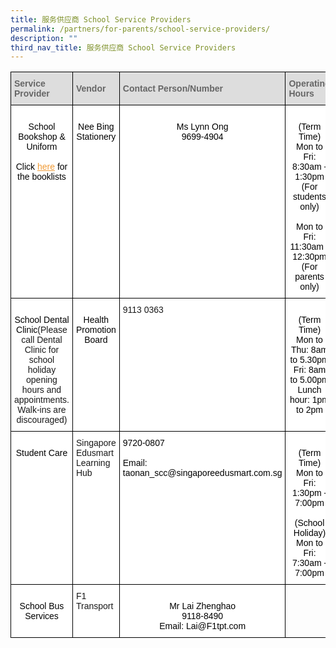 ```yaml
---
title: 服务供应商 School Service Providers
permalink: /partners/for-parents/school-service-providers/
description: ""
third_nav_title: 服务供应商 School Service Providers
---
```

<style type="text/css">
.tg  {border-collapse:collapse;border-spacing:0;}
.tg td{border-color:black;border-style:solid;border-width:1px;font-family:Arial, sans-serif;font-size:14px;
  overflow:hidden;padding:10px 5px;word-break:normal;}
.tg th{border-color:black;border-style:solid;border-width:1px;font-family:Arial, sans-serif;font-size:14px;
  font-weight:normal;overflow:hidden;padding:10px 5px;word-break:normal;}
.tg .tg-f8vp{background-color:#DDD;color:#666;font-weight:bold;text-align:left;vertical-align:middle}
.tg .tg-7yig{background-color:#FFF;text-align:center;vertical-align:top}
.tg .tg-ktyi{background-color:#FFF;text-align:left;vertical-align:top}
.tg .tg-0lax{text-align:left;vertical-align:top}
</style>
<table class="tg">
<thead>
  <tr>
    <th class="tg-f8vp"><span style="color:#666;background-color:#DDD">Service Provider</span></th>
    <th class="tg-f8vp"><span style="color:#666;background-color:#DDD">Vendor</span></th>
    <th class="tg-f8vp"><span style="color:#666;background-color:#DDD">Contact Person/Number</span></th>
    <th class="tg-f8vp"><span style="color:#666;background-color:#DDD">Operating Hours</span></th>
  </tr>
</thead>
<tbody>
  <tr>
    <td class="tg-7yig"><br><span style="font-weight:normal;color:#000">School Bookshop &amp; Uniform</span><br><br><span style="font-weight:normal;color:#000">Click</span> <a href="https://taonan.moe.edu.sg/partners/for-parents/curriculum-matters/booklists"><span style="font-weight:400;text-decoration:underline;color:#F09B37">here</span></a> <span style="font-weight:normal;color:#000">for the booklists</span><br><br></td>
    <td class="tg-7yig"><br><span style="font-weight:normal;color:#000">Nee Bing Stationery</span></td>
    <td class="tg-7yig"><br><span style="font-weight:normal;color:#000">Ms Lynn Ong</span><br><span style="font-weight:normal;color:#000">9699-4904</span></td>
    <td class="tg-7yig"><br><span style="font-weight:normal;color:#000">(Term Time)</span><br><span style="font-weight:normal;color:#000">Mon to Fri:</span><br><span style="font-weight:normal;color:#000">8:30am - 1:30pm (For students only)</span><br><br><span style="font-weight:normal;color:#000">Mon to Fri:</span><br><span style="font-weight:normal;color:#000">11:30am - 12:30pm (For parents only)</span></td>
  </tr>
  <tr>
    <td class="tg-7yig"><br><span style="font-weight:normal;color:#000">School Dental Clinic</span>(Please call Dental Clinic for school holiday opening hours and appointments. Walk-ins are discouraged)</td>
    <td class="tg-7yig"><br><span style="font-weight:normal;color:#000">Health Promotion Board</span></td>
    <td class="tg-ktyi"> 9113 0363</td>
    <td class="tg-7yig"><br><span style="font-weight:normal;color:#000">(Term Time)</span><br><span style="font-weight:normal;color:#000">Mon to Thu: 8am to 5.30pm</span><br><span style="font-weight:normal;color:#000">Fri: 8am to 5.00pm</span><br><span style="font-weight:normal;color:#000">Lunch hour: 1pm to 2pm</span><br><br></td>
  </tr>
  <tr>
    <td class="tg-7yig"><br><span style="font-weight:normal;color:#000">Student Care</span></td>
    <td class="tg-ktyi">Singapore Edusmart Learning Hub</td>
    <td class="tg-ktyi"><span style="font-weight:normal;color:#000">9720-0807</span><br><br><span style="font-weight:normal;color:#000">Email:  </span><br><span style="font-weight:normal;color:#000">taonan_scc@singaporeedusmart.com.sg</span></td>
    <td class="tg-7yig"><br><span style="font-weight:normal;color:#000">(Term Time)</span><br><span style="font-weight:normal;color:#000">Mon to Fri:</span><br><span style="font-weight:normal;color:#000">1:30pm - 7:00pm</span><br><br><span style="font-weight:normal;color:#000">(School Holiday)</span><br><span style="font-weight:normal;color:#000">Mon to Fri:</span><br><span style="font-weight:normal;color:#000">7:30am - 7:00pm</span><br></td>
  </tr>
  <tr>
    <td class="tg-7yig"><br><span style="font-weight:normal;color:#000">School Bus Services</span><br></td>
    <td class="tg-ktyi">F1 Transport</td>
    <td class="tg-7yig"><br><span style="font-weight:normal;color:#000">Mr Lai Zhenghao</span><br><span style="font-weight:normal;color:#000">9118-8490</span><br><span style="font-weight:normal;color:#000">Email: Lai@F1tpt.com</span><br></td>
    <td class="tg-0lax"></td>
  </tr>
</tbody>
</table>
